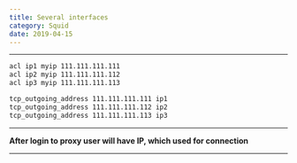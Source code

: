 ```yaml
---
title: Several interfaces
category: Squid
date: 2019-04-15
---
```


-----

```bash
acl ip1 myip 111.111.111.111
acl ip2 myip 111.111.111.112
acl ip3 myip 111.111.111.113

tcp_outgoing_address 111.111.111.111 ip1
tcp_outgoing_address 111.111.111.112 ip2
tcp_outgoing_address 111.111.111.113 ip3
```

-----

**After login to proxy user will have IP, which used for connection**

-----